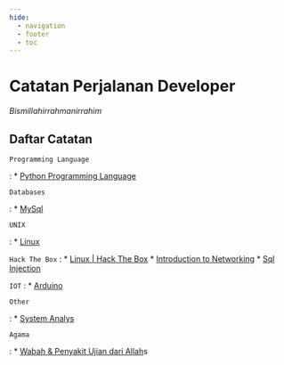 ```yaml
---
hide:
  - navigation
  - footer
  - toc
---
```

# Catatan Perjalanan Developer
*Bismillahirrahmanirrahim*

## Daftar Catatan
`Programming Language`

:    * [Python Programming Language](Programming%20Language/Python/index.md)

`Databases`

:    *  [MySql](Technology/Catatan%20MySql/index.md)

`UNIX`

:   *   [Linux](Technology/Catatan%20Linux%20Bible/index.md)


`Hack The Box`
:   *   [Linux | Hack The Box](Hack%20The%20Box/Catatan%20Linux%20HTB/index.md)
    *   [Introduction to Networking](Hack%20The%20Box/Introduction%20to%20Networking/01.%20Network%20Structure.md)
    *   [Sql Injection](Hack%20The%20Box/Sql%20Injection/01.%20Index.md)

`IOT`
:   *   [Arduino](Technology/Catatan%20Arduino/index.md)

`Other`

:   *   [System Analys](Technology/Catatan%20System%20Analys/index.md)  

`Agama`

:   *   [Wabah & Penyakit Ujian dari Allah](Deen/Catatan%20Bunda/index.md)s